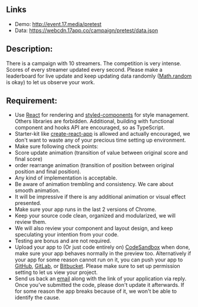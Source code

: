 ## Links

- Demo: http://event.17.media/pretest
- Data: https://webcdn.17app.co/campaign/pretest/data.json

## Description:

There is a campaign with 10 streamers. The competition is very intense. Scores of every streamer updated every second. Please make a leaderboard for live update and keep updating data randomly ([Math.random](https://developer.mozilla.org/en-US/docs/Web/JavaScript/Reference/Global_Objects/Math/random) is okay) to let us observe your work.

## Requirement:

- Use [React](https://reactjs.org) for rendering and [styled-components](https://www.styled-components.com) for style management. Others libraries are forbidden. Additional, building with functional component and hooks API are encouraged, so as TypeScript.
- Starter-kit like [create-react-app](https://github.com/facebook/create-react-app) is allowed and actually encouraged, we don't want to waste any of your precious time setting up environment.
- Make sure following check points:
- Score update animation (transition of value between original score and final score)
- order rearrange animation (transition of position between original position and final position).
- Any kind of implementation is acceptable.
- Be aware of animation trembling and consistency. We care about smooth animation.
- It will be impressive if there is any additional animation or visual effect presented.
- Make sure your app runs in the last 2 versions of Chrome.
- Keep your source code clean, organized and modularized, we will review them.
- We will also review your component and layout design, and keep speculating your intention from your code.
- Testing are bonus and are not required.
- Upload your app to (Or just code entirely on) [CodeSandbox](https://codesandbox.io/) when done, make sure your app behaves normally in the preview too. Alternatively if your app for some reason cannot run on it, you can push your app to [GitHub](https://github.com/), [GitLab](https://gitlab.com/), or [Bitbucket](https://bitbucket.org/). Please make sure to set up permission setting to let us view your project.
- Send us back an [email](mailto:careers.tech@17.media) along with the link of your application via reply. Once you've submitted the code, please don't update it afterwards. If for some reason the app breaks because of it, we won't be able to identify the cause.
